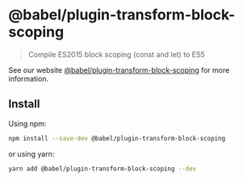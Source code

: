 # @babel/plugin-transform-block-scoping

> Compile ES2015 block scoping \(const and let\) to ES5

See our website [@babel/plugin-transform-block-scoping](https://babeljs.io/docs/en/next/babel-plugin-transform-block-scoping.html) for more information.

## Install

Using npm:

```bash
npm install --save-dev @babel/plugin-transform-block-scoping
```

or using yarn:

```bash
yarn add @babel/plugin-transform-block-scoping --dev
```

